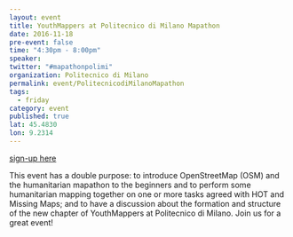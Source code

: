 ```yaml
---
layout: event
title: YouthMappers at Politecnico di Milano Mapathon
date: 2016-11-18
pre-event: false
time: "4:30pm - 8:00pm"
speaker: 
twitter: "#mapathonpolimi"
organization: Politecnico di Milano
permalink: event/PolitecnicodiMilanoMapathon
tags: 
  - friday
category: event
published: true
lat: 45.4830
lon: 9.2314
---
```

[sign-up here](https://www.eventbrite.it/e/biglietti-mapathonpolimi-29159430642)

This event has a double purpose: to introduce OpenStreetMap (OSM) and the humanitarian mapathon to the 
beginners and to perform some humanitarian mapping together on one or more tasks agreed with HOT and 
Missing Maps; and to have a discussion about the formation and structure of the new chapter of 
YouthMappers at Politecnico di Milano. Join us for a great event!


